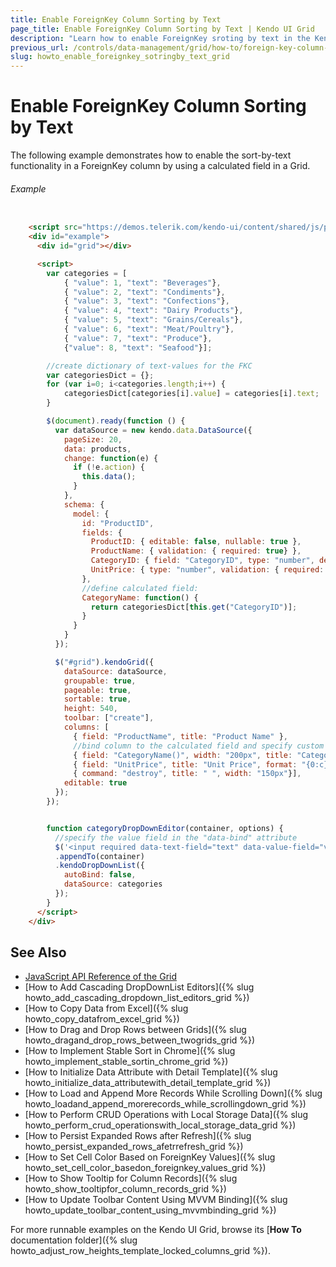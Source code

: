 ```yaml
---
title: Enable ForeignKey Column Sorting by Text
page_title: Enable ForeignKey Column Sorting by Text | Kendo UI Grid
description: "Learn how to enable ForeignKey sroting by text in the Kendo UI Grid widget."
previous_url: /controls/data-management/grid/how-to/foreign-key-column-sorting-by-text
slug: howto_enable_foreignkey_sotringby_text_grid
---
```


# Enable ForeignKey Column Sorting by Text

The following example demonstrates how to enable the sort-by-text functionality in a ForeignKey column by using a calculated field in a Grid.

###### Example

```html

    <script src="https://demos.telerik.com/kendo-ui/content/shared/js/products.js" type="text/javascript"></script>
    <div id="example">
      <div id="grid"></div>

      <script>
        var categories = [
            { "value": 1, "text": "Beverages"},
            { "value": 2, "text": "Condiments"},
            { "value": 3, "text": "Confections"},
            { "value": 4, "text": "Dairy Products"},
            { "value": 5, "text": "Grains/Cereals"},
            { "value": 6, "text": "Meat/Poultry"},
            { "value": 7, "text": "Produce"},
            {"value": 8, "text": "Seafood"}];

        //create dictionary of text-values for the FKC
        var categoriesDict = {};
        for (var i=0; i<categories.length;i++) {
        	categoriesDict[categories[i].value] = categories[i].text;
        }

        $(document).ready(function () {
          var dataSource = new kendo.data.DataSource({
            pageSize: 20,
            data: products,
            change: function(e) {
              if (!e.action) {
                this.data();
              }
            },
            schema: {
              model: {
                id: "ProductID",
                fields: {
                  ProductID: { editable: false, nullable: true },
                  ProductName: { validation: { required: true} },
                  CategoryID: { field: "CategoryID", type: "number", defaultValue: 1 },
                  UnitPrice: { type: "number", validation: { required: true, min: 1} }
                },
                //define calculated field:
                CategoryName: function() {
                  return categoriesDict[this.get("CategoryID")];
                }
              }
            }
          });

          $("#grid").kendoGrid({
            dataSource: dataSource,
            groupable: true,
            pageable: true,
            sortable: true,
            height: 540,
            toolbar: ["create"],
            columns: [
              { field: "ProductName", title: "Product Name" },
              //bind column to the calculated field and specify custom editor:
              { field: "CategoryName()", width: "200px", title: "Category", editor: categoryDropDownEditor },
              { field: "UnitPrice", title: "Unit Price", format: "{0:c}", width: "200px" },
              { command: "destroy", title: " ", width: "150px"}],
            editable: true
          });
        });


        function categoryDropDownEditor(container, options) {
          //specify the value field in the "data-bind" attribute
          $('<input required data-text-field="text" data-value-field="value" data-bind="value:CategoryID"/>')
          .appendTo(container)
          .kendoDropDownList({
            autoBind: false,
            dataSource: categories
          });
        }
      </script>
    </div>
```

## See Also

* [JavaScript API Reference of the Grid](/api/javascript/ui/grid)
* [How to Add Cascading DropDownList Editors]({% slug howto_add_cascading_dropdown_list_editors_grid %})
* [How to Copy Data from Excel]({% slug howto_copy_datafrom_excel_grid %})
* [How to Drag and Drop Rows between Grids]({% slug howto_dragand_drop_rows_between_twogrids_grid %})
* [How to Implement Stable Sort in Chrome]({% slug howto_implement_stable_sortin_chrome_grid %})
* [How to Initialize Data Attribute with Detail Template]({% slug howto_initialize_data_attributewith_detail_template_grid %})
* [How to Load and Append More Records While Scrolling Down]({% slug howto_loadand_append_morerecords_while_scrollingdown_grid %})
* [How to Perform CRUD Operations with Local Storage Data]({% slug howto_perform_crud_operationswith_local_storage_data_grid %})
* [How to Persist Expanded Rows after Refresh]({% slug howto_persist_expanded_rows_afetrrefresh_grid %})
* [How to Set Cell Color Based on ForeignKey Values]({% slug howto_set_cell_color_basedon_foreignkey_values_grid %})
* [How to Show Tooltip for Column Records]({% slug howto_show_tooltipfor_column_records_grid %})
* [How to Update Toolbar Content Using MVVM Binding]({% slug howto_update_toolbar_content_using_mvvmbinding_grid %})

For more runnable examples on the Kendo UI Grid, browse its [**How To** documentation folder]({% slug howto_adjust_row_heights_template_locked_columns_grid %}).
